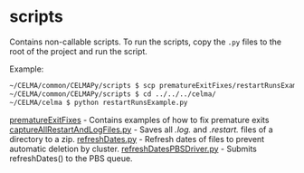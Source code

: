 # scripts

Contains non-callable scripts.
To run the scripts, copy the `.py` files to the root of the project and
run the script.

Example:

```bash
~/CELMA/common/CELMAPy/scripts $ scp prematureExitFixes/restartRunsExample.py ../../../celma/
~/CELMA/common/CELMAPy/scripts $ cd ../../../celma/
~/CELMA/celma $ python restartRunsExample.py
```

[prematureExitFixes](prematureExitFixes) - Contains examples of how to fix premature exits
[captureAllRestartAndLogFiles.py](captureAllRestartAndLogFiles.py) - Saves all *.log.* and *.restart.* files of a directory to a zip.
[refreshDates.py](refreshDates.py) - Refresh dates of files to prevent automatic deletion  by cluster.
[refreshDatesPBSDriver.py](refreshDatesPBSDriver.py) - Submits refreshDates() to the PBS queue.
